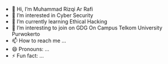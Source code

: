 - 👋 Hi, I’m Muhammad Rizqi Ar Rafi
- 👀 I’m interested in Cyber Security
- 🌱 I’m currently learning Ethical Hacking
- 💞️ I’m interesting to join on GDG On Campus Telkom University Purwokerto
- 📫 How to reach me ...
- 😄 Pronouns: ...
- ⚡ Fun fact: ...

<!---
muhammadrizqiarrafi/muhammadrizqiarrafi is a ✨ special ✨ repository because its `README.md` (this file) appears on your GitHub profile.
You can click the Preview link to take a look at your changes.
--->

